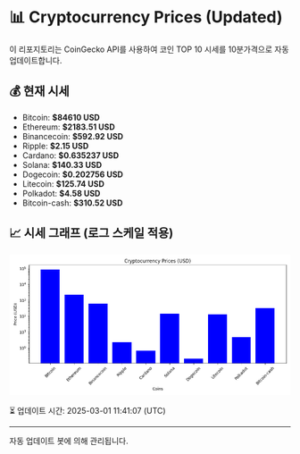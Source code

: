 
# 📊 Cryptocurrency Prices (Updated)

이 리포지토리는 CoinGecko API를 사용하여 코인 TOP 10 시세를 10분가격으로 자동 업데이트합니다.

## 💰 현재 시세
- Bitcoin: **$84610 USD**
- Ethereum: **$2183.51 USD**
- Binancecoin: **$592.92 USD**
- Ripple: **$2.15 USD**
- Cardano: **$0.635237 USD**
- Solana: **$140.33 USD**
- Dogecoin: **$0.202756 USD**
- Litecoin: **$125.74 USD**
- Polkadot: **$4.58 USD**
- Bitcoin-cash: **$310.52 USD**

## 📈 시세 그래프 (로그 스케일 적용)
![Crypto Prices](crypto_prices.png)

⏳ 업데이트 시간: 2025-03-01 11:41:07 (UTC)

---
자동 업데이트 봇에 의해 관리됩니다.
